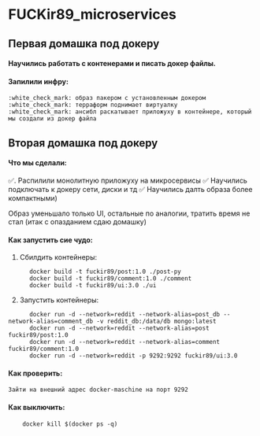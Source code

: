 # FUCKir89_microservices

## Первая домашка под докеру

#### Научились работать с контенерами и писать докер файлы.

#### Запилили инфру: 
    :white_check_mark: образ пакером с установленным докером
    :white_check_mark: терраформ поднимает виртуалку
    :white_check_mark: ансибл раскатывает приложуху в контейнере, который мы создали из докер файла 



## Вторая домашка под докеру

#### Что мы сделали:
   :white_check_mark:. Распилили монолитную приложуху на микросервисы
   :white_check_mark: Научились подключать к докеру сети, диски и тд
   :white_check_mark: Научились далть образа более компактными)

Образ уменьшало только UI, остальные по аналогии, тратить время не стал (итак с опазданием сдаю домашку)

#### Как запустить сие чудо:

   1. Сбилдить контейнеры:
```
      docker build -t fuckir89/post:1.0 ./post-py
      docker build -t fuckir89/comment:1.0 ./comment
      docker build -t fuckir89/ui:3.0 ./ui
```

   2. Запустить контейнеры:
```
      docker run -d --network=reddit --network-alias=post_db --network-alias=comment_db -v reddit_db:/data/db mongo:latest
      docker run -d --network=reddit --network-alias=post fuckir89/post:1.0
      docker run -d --network=reddit --network-alias=comment fuckir89/comment:1.0
      docker run -d --network=reddit -p 9292:9292 fuckir89/ui:3.0
```

#### Как проверить:

    Зайти на внешний адрес docker-maschine на порт 9292

#### Как выключить:
```
    docker kill $(docker ps -q)
```
